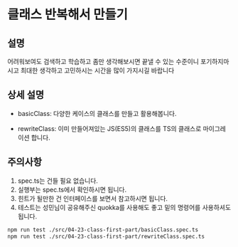 # 클래스 반복해서 만들기
## 설명

어려워보여도 검색하고 학습하고 좀만 생각해보시면 끝낼 수 있는 수준이니 포기하지마시고 최대한 생각하고 고민하시는 시간을 많이 가지시길 바랍니다

## 상세 설명
- basicClass: 다양한 케이스의 클래스를 만들고 활용해봅니다.

- rewriteClass: 이미 만들어져있는 JS(ES5)의 클래스를 TS의 클래스로 마이그레이션 합니다.

## 주의사항
1. spec.ts는 건들 필요 없습니다.
2. 실행부는 spec.ts에서 확인하시면 됩니다.
3. 힌트가 될만한 건 인터페이스를 보면서 참고하시면 됩니다.
4. 테스트는 성민님이 공유해주신 quokka를 사용해도 좋고 밑의 명령어를 사용하셔도 됩니다.

```bash
npm run test ./src/04-23-class-first-part/basicClass.spec.ts
npm run test ./src/04-23-class-first-part/rewriteClass.spec.ts
```